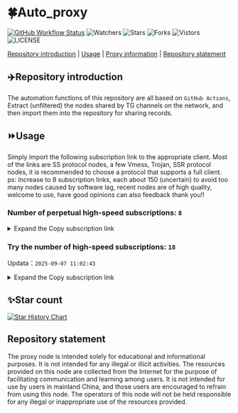 # 🍀Auto_proxy
[![GitHub Workflow Status](https://img.shields.io/github/actions/workflow/status/PangTouY00/Auto_proxy/main.yml?branch=main)](https://github.com/PangTouY00/Auto_proxy/actions/workflows/main.yml?branch=main) 
![Watchers](https://img.shields.io/github/watchers/w1770946466/Auto_proxy) ![Stars](https://img.shields.io/github/stars/PangTouY00/Auto_proxy) ![Forks](https://img.shields.io/github/forks/w1770946466/Auto_proxy) ![Vistors](https://visitor-badge.laobi.icu/badge?page_id=PangTouY00.Auto_proxy) ![LICENSE](https://img.shields.io/badge/license-CC%20BY--SA%204.0-green.svg)

[Repository introduction](https://github.com/PangTouY00/Auto_proxy#Repositoryintroduction) | [Usage](https://github.com/PangTouY00/Auto_proxy#Usage) | [Proxy information](https://github.com/PangTouY00/Auto_proxy#Proxyinformation) | [Repository statement](https://github.com/PangTouY00/Auto_proxy#Repositorystatement)

## ✈️Repository introduction
The automation functions of this repository are all based on `GitHub Actions`,
Extract (unfiltered) the nodes shared by TG channels on the network, and then import them into the repository for sharing records.

## ⏩Usage
Simply import the following subscription link to the appropriate client. Most of the links are SS protocol nodes, a few Vmess, Trojan, SSR protocol nodes, it is recommended to choose a protocol that supports a full client.
ps: Increase to 8 subscription links, each about 150 (uncertain) to avoid too many nodes caused by software lag, recent nodes are of high quality, welcome to use, have good opinions can also feedback thank you!!

### Number of perpetual high-speed subscriptions: `8`

<details>
  <summary>Expand the Copy subscription link</summary>

  
- [Multiprotocol Base64 encoding](https://raw.githubusercontent.com/PangTouY00/Auto_proxy/main/Long_term_subscription1)
`https://raw.githubusercontent.com/PangTouY00/Auto_proxy/main/Long_term_subscription_num`
`Total number of merge nodes: 312`

- [Multiprotocol Base64 encoding](https://raw.githubusercontent.com/PangTouY00/Auto_proxy/main/Long_term_subscription1)
`https://raw.githubusercontent.com/PangTouY00/Auto_proxy/main/Long_term_subscription1`
`Total number of merge nodes: 40`

- [Multiprotocol Base64 encoding](https://raw.githubusercontent.com/PangTouY00/Auto_proxy/main/Long_term_subscription2)
`https://raw.githubusercontent.com/PangTouY00/Auto_proxy/main/Long_term_subscription2`
`Total number of merge nodes: 40`

- [Multiprotocol Base64 encoding](https://raw.githubusercontent.com/PangTouY00/Auto_proxy/main/Long_term_subscription3)
`https://raw.githubusercontent.com/PangTouY00/Auto_proxy/main/Long_term_subscription3`
`Total number of merge nodes: 40`

- [Multiprotocol Base64 encoding](https://raw.githubusercontent.com/PangTouY00/Auto_proxy/main/Long_term_subscription4)
`https://raw.githubusercontent.com/PangTouY00/Auto_proxy/main/Long_term_subscription4`
`Total number of merge nodes: 40`

- [Multiprotocol Base64 encoding](https://raw.githubusercontent.comPangTouY00/Auto_proxy/main/Long_term_subscription5)
`https://raw.githubusercontent.com/PangTouY00/Auto_proxy/main/Long_term_subscription5`
`Total number of merge nodes: 40`

- [Multiprotocol Base64 encoding](https://raw.githubusercontent.com/PangTouY00/Auto_proxy/main/Long_term_subscription6)
`https://raw.githubusercontent.com/PangTouY00/Auto_proxy/main/Long_term_subscription6`
`Total number of merge nodes: 40`

- [Multiprotocol Base64 encoding](https://raw.githubusercontent.com/PangTouY00/Auto_proxy/main/Long_term_subscription7)
`https://raw.githubusercontent.com/PangTouY00/Auto_proxy/main/Long_term_subscription7`
`Total number of merge nodes: 40`

- [Multiprotocol Base64 encoding](https://raw.githubusercontent.com/PangTouY00/Auto_proxy/main/Long_term_subscription8)
`https://raw.githubusercontent.com/PangTouY00/Auto_proxy/main/Long_term_subscription8`
`Total number of merge nodes: 32`

- [Clash subscription](https://raw.githubusercontent.com/PangTouY00/Auto_proxy/main/Long_term_subscription2.yaml)
`https://raw.githubusercontent.com/PangTouY00/Auto_proxy/main/Long_term_subscription1.yaml`


- [Clash subscription](https://raw.githubusercontent.com/PangTouY00/Auto_proxy/main/Long_term_subscription2.yaml)
`https://raw.githubusercontent.com/PangTouY00/Auto_proxy/main/Long_term_subscription2.yaml`


- [Clash subscription](https://raw.githubusercontent.com/PangTouY00/Auto_proxy/main/Long_term_subscription3.yaml)
`https://raw.githubusercontent.com/PangTouY00/Auto_proxy/main/Long_term_subscription3.yaml`
  
</details>

### Try the number of high-speed subscriptions: `18`
Updata：`2025-09-07 11:02:43`


<details>
  <summary>Expand the Copy subscription link</summary>  



























































































































































































































































































































































































































































































































































































































































































































































































































































































































































































































































































































































































































































































































































































































































































































































































































































































































































































































































































































































































































































































































































































































































































































































































































































































































































































































































































































































































































































































































































































































































































































































































































































































































































































































































































































































































































































































































































































































































































































































































































































































































































































































































































































































































































































































































































































































































































































































































































































































































































































































































































































































































































































































































































































































































































































































































































































































































































































































































































































































































































































































































































































































































































































































































































































































































































































































































































































































































































































































































































































































































































































































































































































































































































































































































































































































































































































































































































































































































































































































































































































































































































































































































































































































































































































































































































































































































































































































































































































































































































































































































































































































































































































































































































































































































































































































































































































































































































































































































































































































































































































































































































































































































































































































































































































































































































































































































































































































































































































































































































































































































































































































































































































































































































































































































































































































































































































































































































































































































































































































































































































































































































































































































































































































































































































































































































































































































































































































































































































































































































































































































































































































































































































































































































































































































































































































































































































































































































































































































































































































































































































































































































































































































































































































































































































































































































































































































































































































































































































































































































































































































































































































































































































































































































































































































































































































































































































































































































































































































































































































































































































































































































































































































































































































































































































































































































































































































































































































































































































































































































































































































































































































































































































































































































































































































































































































































































































































































































































































































































































































































































































































































































































































































































































































































































































































































































































































































































































































































































































































































































































































































































































































































































































































































































































































































































































































































































































































































































































































































































































































































































































































































































































































































































































































































































































































































































































































































































































































































































































































































































































































































































































































































































































































































































































































































































































































































































































































































































































































































































































































































































































































































































































































































































































































































































































































































































































































































































































































































































































































































































































































































































































































































































































































































































































































































































































































>Trial subscription：
`https://ldld.whtjdasha.com/api/v1/client/subscribe?token=74b6b9f632db9341fabae04cc3997bdd`




>Trial subscription：
`https://sdvpapi.meytsoyxx.com/api/v1/client/subscribe?token=299b55f6859a861528571c209eb1d691`




>Trial subscription：
`https://www.eeevpn.com/api/v1/client/subscribe?token=700f74edc131696d9cd2ba4e2db12559`




>Trial subscription：
`https://cfvpn.com/api/v1/client/subscribe?token=f2e2f40b650964911bbdb0a5aa0a9c82`




>Trial subscription：
`https://dash.tuzivip01.top/api/v1/client/subscribe?token=f2b0cea60dc587129021b351f6581864`




>Trial subscription：
`https://dash.tuzivip03.top/api/v1/client/subscribe?token=86a894460bdae649008e8675f4b0c00d`




>Trial subscription：
`https://v2b.zyrhk.top/api/v1/client/subscribe?token=375458c2e9b82703ab917fca53d18b4f`




>Trial subscription：
`https://qingyun.zybs.eu.org/api/v1/client/subscribe?token=1a33dcd1ab1f1ce8a343ecc57784e228`




>Trial subscription：
`https://dl.vfkum.website/api/v1/client/subscribe?token=e78cfcf6a9758d118aa3197e1cc19e4a`




>Trial subscription：
`https://kingfisher.top/api/v1/client/subscribe?token=82863e5d4c96d0fe6a1d5f54c9756dc9`




>Trial subscription：
`https://go.yueyun.de/api/v1/client/subscribe?token=87ce9fea84eef52054395f4727486c0a`




>Trial subscription：
`https://dash.tuzivip02.top/api/v1/client/subscribe?token=911ad59935a1c2251ab24e6d43ed1bd1`




>Trial subscription：
`https://yywhale.com/api/v1/client/subscribe?token=0d5b2890327f9e5ff88a727a7935a003`




>Trial subscription：
`https://ld88.nxxbbf.com/api/v1/client/subscribe?token=bc4b648a1512905cf943143d8550e858`




>Trial subscription：
`https://dashuai.us/api/v1/client/subscribe?token=93a8ca1d03c31516b6e58e37291a15df`




>Trial subscription：
`https://nekocloud.qzz.io/api/v1/client/subscribe?token=1baa82454f79af8909d913802084bcdd`




>Trial subscription：
`https://xiaohuolongjc.top/api/v1/client/subscribe?token=9f78d9e7c88b5ed8e7bf9b1161ea9e9c`




>Trial subscription：
`https://nekocloud.xx.kg/api/v1/client/subscribe?token=ce88521be31fbd2554f85dd85298e197`



</details>

## ✨Star count
[![Star History Chart](https://api.star-history.com/svg?repos=PangTouY00/Auto_proxy&type=Date)](https://star-history.com/#w1770946466/Auto_proxy&Date)



## Repository statement
The proxy node is intended solely for educational and informational purposes. It is not intended for any illegal or illicit activities. The resources provided on this node are collected from the Internet for the purpose of facilitating communication and learning among users. It is not intended for use by users in mainland China, and those users are encouraged to refrain from using this node. The operators of this node will not be held responsible for any illegal or inappropriate use of the resources provided.
